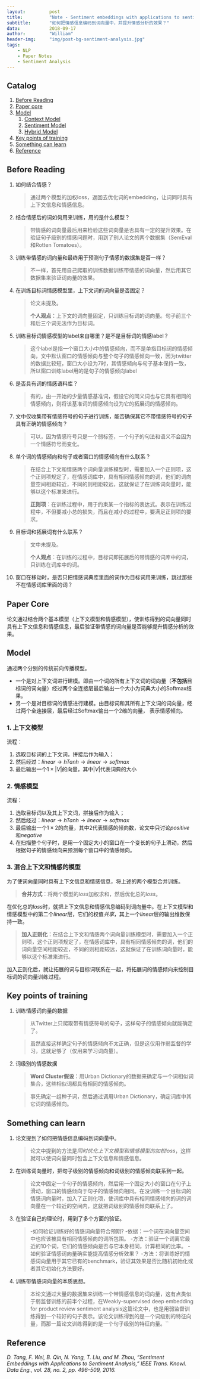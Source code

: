 ```yaml
---
layout:         post
title:          "Note - Sentiment embeddings with applications to sentiment analysis"
subtitle:       "如何把情感信息编码到词向量中，并提升情感分析的效果？"
data:           2018-09-17
author:         "William"
header-img:     "img/post-bg-sentiment-analysis.jpg"
tags:
    - NLP
    - Paper Notes
    - Sentiment Analysis
---
```




## Catalog

1. [Before Reading](#before-reading)
2. [Paper core](#paper-core)
3. [Model](#model)
   1. [Context Model](#1.-上下文模型)
   2. [Sentiment Model](#2.-情感模型)
   3. [Hybrid Model](#3.-混合上下文和情感的模型)
4. [Key points of training](#key-points-of-training)
5. [Something can learn](#something-can-learn)
6. [Reference](#reference)



## Before Reading

1. 如何结合情感？

   > 通过两个模型的加权loss，返回去优化词的embedding，让词同时具有上下文信息和情感信息。

2. 结合情感后的词如何用来训练，用的是什么模型？

   > 带情感的词向量最后用来检验这些词向量是否具有一定的提升效果。在验证句子级别的情感问题时，用到了别人论文的两个数据集（SemEval和Rotten Tomatoes）。

3. 训练带情感的词向量和最终用于预测句子情感的数据集是否一样？

   > 不一样，首先用自己爬取的训练数据训练带情感的词向量，然后用其它数据集来验证词向量的效果。

4. 在训练目标词情感模型里，上下文词的词向量是否固定？

   > 论文未提及。
   >
   > **个人观点**：上下文的词向量固定，只训练目标词的词向量。句子前三个和后三个词无法作为目标词。

5. 训练目标词情感模型的label来自哪里？是不是目标词的情感label？

   > 这个label是指一个窗口大小中的情感倾向，而不是单指目标词的情感倾向，文中默认窗口的情感倾向与整个句子的情感倾向一致，因为twitter的数据比较短，窗口大小设为7时，其情感倾向与句子基本保持一致，所以窗口训练label用的是句子的情感倾向label

6. 是否具有词的情感语料库？

   > 有的，由一开始的少量情感基准词，假设它的同义词也与它具有相同的情感倾向，则将该基准词的情感倾向设为它的拓展词的情感倾向。

7. 文中仅收集带有情感符号的句子进行训练，能否确保其它不带情感符号的句子具有正确的情感倾向？

   > 可以，因为情感符号只是一个弱标签，一个句子的句法和语义不会因为一个情感符号而变化。

8. 单个词的情感倾向和句子或者窗口的情感倾向有什么联系？

   > 在结合上下文和情感两个词向量训练模型时，需要加入一个正则项，这个正则项规定了，在情感词库中，具有相同情感倾向的词，他们的词向量空间相距较近，不同的则相距较远，这就保证了在训练词向量时，能够以这个标准来进行。
   >
   > **正则项**：在训练过程中，用于约束某一个指标的表达式。表示在训练过程中，不但要减小总的损失，而且在减小的过程中，要满足正则项的要求。

9. 目标词和拓展词有什么联系？

   > 文中未提及。
   >
   > **个人观点**：在训练的过程中，目标词即拓展后的带情感的词库中的词，只训练在词库中的词。

10. 窗口在移动时，是否只把情感词典库里面的词作为目标词用来训练，跳过那些不在情感词库里面的词？



## Paper Core

论文通过结合两个基本模型（上下文模型和情感模型），使训练得到的词向量同时具有上下文信息和情感信息，最后验证带情感的词向量是否能够提升情感分析的效果。



## Model

通过两个分别的传统前向传播模型。

- 一个是对上下文词进行建模。即由一个词的所有上下文词的词向量（**不包括**目标词的词向量）经过两个全连接层最后输出一个大小为词典大小的Softmax结果。
- 另一个是对目标词的情感进行建模。由目标词和其所有上下文词的词向量，经过两个全连接层，最后经过Softmax输出一个2维的向量， 表示情感倾向。



### 1. 上下文模型

流程：

1. 选取目标词的上下文词，拼接后作为输入；
2. 然后经过：$linear \to hTanh \to linear \to softmax$
3. 最后输出一个$1 \times |V|$的向量，其中$|V|$代表词典的大小



### 2. 情感模型

流程：

1. 选取目标词以及其上下文词，拼接后作为输入；
2. 然后经过：$linear \to hTanh \to linear \to softmax$
3. 最后输出一个$1 \times 2$的向量，其中2代表情感的倾向数，论文中只讨论$positive$和$negative$
4. 在扫描整个句子时，是用一个固定大小的窗口在一个变长的句子上滑动，然后根据句子的情感倾向来预测每个窗口中的情感倾向。



### 3. 混合上下文和情感的模型

为了使词向量同时具有上下文信息和情感信息，将上述的两个模型合并训练。

> **合并方式**：将两个模型的$loss$加权求和，然后优化总的$loss$。

在优化总的$loss​$时，就把上下文信息和情感信息编码到词向量中。在上下文模型和情感模型中的第二个$linear​$层，它们的权值*共享*，其上一个$linear​$层的输出维数保持一致。

> **加入正则化**：在结合上下文和情感两个词向量训练模型时，需要加入一个正则项，这个正则项规定了，在情感词库中，具有相同情感倾向的词，他们的词向量空间相距较近，不同的则相距较远，这就保证了在训练词向量时，能够以这个标准来进行。

加入正则化后，就让拓展的词与目标词联系在一起，将拓展词的情感倾向来控制目标词的词向量训练过程。



## Key points of training

1. 训练情感词向量的数据

   > 从Twitter上只爬取带有情感符号的句子，这样句子的情感倾向就能确定了。

   > 虽然直接这样确定句子的情感倾向不太正确，但是这仅用作弱监督的学习，这就足够了（仅用来学习词向量）。

2. 词级别的情感数据

   > **Word Cluster假设**：用Urban Dictionary的数据来确定与一个词相似词集合，这些相似词都具有相同的情感倾向。

   > 事先确定一组种子词，然后通过调用Urban Dictionary，确定词库中其它词的情感倾向。



## Something can learn

1. 论文提到了如何把情感信息编码到词向量中。

   > 论文中提到的方法是*同时优化上下文模型和情感模型的加权$loss$*，这样就可以使词向量同时包含上下文信息和情感信息。

2. 在训练词向量时，把句子级别的情感倾向和词级别的情感倾向联系到一起。

   > 论文中固定一个句子的情感倾向，然后用一个固定大小的窗口在句子上滑动，窗口的情感倾向于句子的情感倾向相同。在没训练一个目标词的情感词向量时，加入了正则化项，使词库中具有相同情感倾向的词的词向量在一个较近的空间内，这就把词级别的情感倾向联系上了。

3. 在验证自己的理论时，用到了多个方面的验证。

   > -如何验证训练好的情感词向量符合预期?
   >  -依据：一个词在词向量空间中也应该被具有相同情感倾向的词所包围。
   >  -方法：验证一个词离它最近的10个词，它们的情感倾向是否与它本身相同，计算相同的比率。
   > -如何验证情感词向量确实能提高情感分析效果？
   >  -方法：将训练好的情感词向量用于其它已有的benchmark，验证其效果是否比随机初始化或者其它初始化方法要好。

4. 训练带情感词向量的本质思想。

   > 本论文通过大量的数据集来训练一个带情感信息的词向量，这有点类似于弱监督训练的前半个过程，在Weakly-supervised deep embedding for product review sentiment analysis这篇论文中，也是用弱监督训练得到一个较好的句子表示。该论文训练得到的是一个词级别的特征向量，而那一篇论文训练得到的是一个句子级别的特征向量。``



## Reference

*D. Tang, F. Wei, B. Qin, N. Yang, T. Liu, and M. Zhou, “Sentiment Embeddings with Applications to Sentiment Analysis,” IEEE Trans. Knowl. Data Eng., vol. 28, no. 2, pp. 496–509, 2016.*